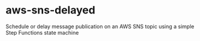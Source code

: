 # aws-sns-delayed
Schedule or delay message publication on an AWS SNS topic using a simple Step Functions state machine
